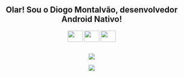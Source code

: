 <div align="center">
    <h2>Olar! Sou o Diogo Montalvão, desenvolvedor Android Nativo!</h2>
</div>

<div align="center" style="display: inline_block">
    <img align="center" height="30" width="40" src="https://cdn.jsdelivr.net/gh/devicons/devicon/icons/kotlin/kotlin-original.svg">
    <img align="center" height="30" width="40" src="https://cdn.jsdelivr.net/gh/devicons/devicon/icons/android/android-original.svg">
    <img align="center" height="30" width="40" src="https://cdn.jsdelivr.net/gh/devicons/devicon/icons/androidstudio/androidstudio-original.svg">
</div>

<br>

<p align="center">
    <img src="https://github-readme-stats.vercel.app/api?username=DiogoMontalvao&show_icons=true&theme=transparent" />
</p>

<p align="center">
    <img src="https://github-readme-stats.vercel.app/api/top-langs/?username=DiogoMontalvao&layout=compact&theme=transparent" />
</p>
